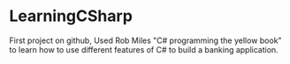 # LearningCSharp
First project on github, Used Rob Miles "C# programming the yellow book" to learn how to use different features of C# to build a banking application.
